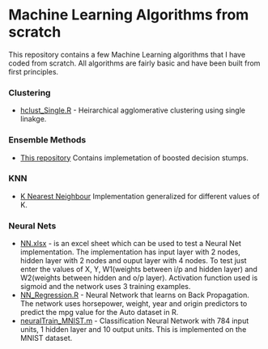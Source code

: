 # Machine Learning Algorithms from scratch

This repository contains a few Machine Learning algorithms that I have coded from scratch.
All algorithms are fairly basic and have been built from first principles.

### Clustering

  - [hclust_Single.R](https://github.com/singhsimran39/MLFromScratch/blob/master/Clustering/hclust_Single.R) - Heirarchical agglomerative clustering using single linakge.

### Ensemble Methods
- [This repository](https://github.com/singhsimran39/MLFromScratch/tree/master/EnsembleMethods) Contains implemetation of boosted decision stumps.

### KNN
- [K Nearest Neighbour](https://github.com/singhsimran39/MLFromScratch/tree/master/KNN) Implementation generalized for different values of K. 

### Neural Nets
-  [NN.xlsx](https://github.com/singhsimran39/MLFromScratch/blob/master/NeuralNetworks/NN.xlsx) - is an excel sheet which can be used to test a Neural Net implementation. The implementation has input layer with 2 nodes, hidden layer with 2 nodes and ouput layer with 4 nodes. To test just enter the values of X, Y, W1(weights between i/p and hidden layer) and W2(weights between hidden and o/p layer). Activation function used is sigmoid and the network uses 3 training examples.
-  [NN_Regression.R](https://github.com/singhsimran39/MLFromScratch/blob/master/NeuralNetworks/NN_Regression.R) - Neural Network that learns on Back Propagation. The network uses horsepower, weight, year and origin predictors to predict the mpg value for the Auto dataset in R.
-  [neuralTrain_MNIST.m](https://github.com/singhsimran39/MLFromScratch/blob/master/NeuralNetworks/MNIST.m) - Classification Neural Network with 784 input units, 1 hidden layer and 10 output units. This is implemented on the MNIST dataset.